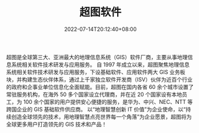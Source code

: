 ﻿---
weight: 
title: "超图软件"
description: "超图是全球第三大、亚洲最大的地理信息系统（GIS）软件厂商，主要从事地理信息系统相关软件技术研发与应用服务。"
date: 2022-07-14T20:12:40+08:00
lastmod: 2022-07-14T10:12:40+08:00
draft: false
authors: ["Cindy"]
featuredImage: "606.png"
link: "http://cn.supermap.com/"
tags: ["超图软件","制造商"]
categories: ["navigation"]
navigation: ["制造商"]
lightgallery: true
toc: true
pinned: false
recommend: false
recommend1: false
---
超图是全球第三大、亚洲最大的地理信息系统（GIS）软件厂商，主要从事地理信息系统相关软件技术研发与应用服务。
自 1997 年成立以来，超图聚焦地理信息系统相关软件技术研发与应用服务，下设基础软件、应用软件两大 GIS 业务板块，并构建生态伙伴体系，通过上千家独立软件开发商（ISV）伙伴为近百个行业的政府和企事业单位信息化全面赋能。目前，超图在国内各省 60 余个城市设置了常驻服务机构，在海外 50 多个国家设立代理商，并在近 20 个国家设有本地员工，为 100 余个国家的用户提供安心便捷的服务，是华为、中兴、NEC、NTT 等跨国企业的 GIS 基础软件供应商。
以“地理智慧创新 IT 价值”为企业使命，以“持续创造全球领先的技术，用地理智慧点亮世界每一个角落”为企业愿景，超图将为全球更多用户打造领先的 GIS 技术和产品！